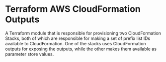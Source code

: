 # Terraform AWS CloudFormation Outputs

A Terraform module that is responsible for provisioning two CloudFormation Stacks, both of which are responsible for making a set of prefix list IDs available to CloudFormation. One of the stacks uses CloudFormation outputs for exposing the outputs, while the other makes them available as parameter store values.

